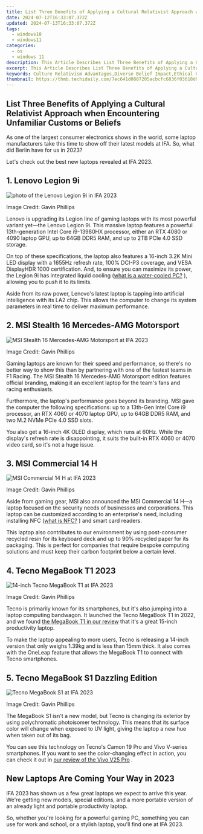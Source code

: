 ```yaml
---
title: List Three Benefits of Applying a Cultural Relativist Approach when Encountering Unfamiliar Customs or Beliefs
date: 2024-07-12T16:33:07.372Z
updated: 2024-07-13T16:33:07.372Z
tags:
  - windows10
  - windows11
categories:
  - os
  - windows 11
description: This Article Describes List Three Benefits of Applying a Cultural Relativist Approach when Encountering Unfamiliar Customs or Beliefs
excerpt: This Article Describes List Three Benefits of Applying a Cultural Relativist Approach when Encountering Unfamiliar Customs or Beliefs
keywords: Culture Relativism Advantages,Diverse Belief Impact,Ethical Understanding Gain,Cultural Insight Benefits,Unfamiliar Norms Valuation,Intercultural Respect Value,Customs Belief Appreciation
thumbnail: https://thmb.techidaily.com/7ec641d0887205acbcfc6836f03618d0eee863811c5fb186d0f0c958e752d87a.jpg
---
```


## List Three Benefits of Applying a Cultural Relativist Approach when Encountering Unfamiliar Customs or Beliefs

 As one of the largest consumer electronics shows in the world, some laptop manufacturers take this time to show off their latest models at IFA. So, what did Berlin have for us in 2023?

Let's check out the best new laptops revealed at IFA 2023.

## 1\. Lenovo Legion 9i
![photo of the Lenovo Legion 9i in IFA 2023](https://static1.makeuseofimages.com/wordpress/wp-content/uploads/wm/2023/09/photo-of-the-lenovo-legion-9i-in-ifa-2023.jpg)

 Image Credit: Gavin Phillips

 Lenovo is upgrading its Legion line of gaming laptops with its most powerful variant yet—the Lenovo Legion 9i. This massive laptop features a powerful 13th-generation Intel Core i9-13980HX processor, either an RTX 4080 or 4090 laptop GPU, up to 64GB DDR5 RAM, and up to 2TB PCIe 4.0 SSD storage.

 On top of these specifications, the laptop also features a 16-inch 3.2K Mini LED display with a 1655Hz refresh rate, 100% DCI-P3 coverage, and VESA DisplayHDR 1000 certification. And, to ensure you can maximize its power, the Legion 9i has integrated liquid cooling ([what is a water-cooled PC?](https://www.makeuseof.com/water-cooled-pc/) ), allowing you to push it to its limits.

 Aside from its raw power, Lenovo's latest laptop is tapping into artificial intelligence with its LA2 chip. This allows the computer to change its system parameters in real time to deliver maximum performance.

## 2\. MSI Stealth 16 Mercedes-AMG Motorsport
![MSI Stealth 16 Mercedes-AMG Motorsport at IFA 2023](https://static1.makeuseofimages.com/wordpress/wp-content/uploads/wm/2023/09/msi-stealth-16-mercedes-amg-motorsport-at-ifa-2023.jpg)

 Image Credit: Gavin Phillips

 Gaming laptops are known for their speed and performance, so there's no better way to show this than by partnering with one of the fastest teams in F1 Racing. The MSI Stealth 16 Mercedes-AMG Motorsport edition features official branding, making it an excellent laptop for the team's fans and racing enthusiasts.

 Furthermore, the laptop's performance goes beyond its branding. MSI gave the computer the following specifications: up to a 13th-Gen Intel Core i9 processor, an RTX 4060 or 4070 laptop GPU, up to 64GB DDR5 RAM, and two M.2 NVMe PCIe 4.0 SSD slots.

 You also get a 16-inch 4K OLED display, which runs at 60Hz. While the display's refresh rate is disappointing, it suits the built-in RTX 4060 or 4070 video card, so it's not a huge issue.

## 3\. MSI Commercial 14 H
![MSI Commercial 14 H at IFA 2023](https://static1.makeuseofimages.com/wordpress/wp-content/uploads/wm/2023/09/msi-commercial-14-h.jpg)

 Image Credit: Gavin Phillips

 Aside from gaming gear, MSI also announced the MSI Commercial 14 H—a laptop focused on the security needs of businesses and corporations. This laptop can be customized according to an enterprise's need, including installing NFC ([what is NFC?](https://www.makeuseof.com/what-is-near-field-communication-how-does-it-work/) ) and smart card readers.

 This laptop also contributes to our environment by using post-consumer recycled resin for its keyboard deck and up to 90% recycled paper for its packaging. This is perfect for companies that require bespoke computing solutions and must keep their carbon footprint below a certain level.

## 4\. Tecno MegaBook T1 2023
![14-inch Tecno MegaBook T1 at IFA 2023](https://static1.makeuseofimages.com/wordpress/wp-content/uploads/wm/2023/09/14-inch-tecno-megabook-t1-at-ifa-2023.jpg)

 Image Credit: Gavin Phillips

 Tecno is primarily known for its smartphones, but it's also jumping into a laptop computing bandwagon. It launched the Tecno MegaBook T1 in 2022, and we found [the MegaBook T1 in our review](https://www.makeuseof.com/tecno-megabook-t1-review/) that it's a great 15-inch productivity laptop.

 To make the laptop appealing to more users, Tecno is releasing a 14-inch version that only weighs 1.39kg and is less than 15mm thick. It also comes with the OneLeap feature that allows the MegaBook T1 to connect with Tecno smartphones.

## 5\. Tecno MegaBook S1 Dazzling Edition
![Tecno MegaBook S1 at IFA 2023](https://static1.makeuseofimages.com/wordpress/wp-content/uploads/wm/2023/09/tecno-megabook-s1-at-ifa-2023.jpg)

 Image Credit: Gavin Phillips

 The MegaBook S1 isn't a new model, but Tecno is changing its exterior by using polychromatic photoisomer technology. This means that its surface color will change when exposed to UV light, giving the laptop a new hue when taken out of its bag.

 You can see this technology on Tecno's Camon 19 Pro and Vivo V-series smartphones. If you want to see the color-changing effect in action, you can check it out in [our review of the Vivo V25 Pro](https://www.makeuseof.com/vivo-v25-pro-review/) .

## New Laptops Are Coming Your Way in 2023

 IFA 2023 has shown us a few great laptops we expect to arrive this year. We're getting new models, special editions, and a more portable version of an already light and portable productivity laptop.

 So, whether you're looking for a powerful gaming PC, something you can use for work and school, or a stylish laptop, you'll find one at IFA 2023.


<ins class="adsbygoogle"
     style="display:block"
     data-ad-format="autorelaxed"
     data-ad-client="ca-pub-7571918770474297"
     data-ad-slot="1223367746"></ins>



<ins class="adsbygoogle"
     style="display:block"
     data-ad-client="ca-pub-7571918770474297"
     data-ad-slot="8358498916"
     data-ad-format="auto"
     data-full-width-responsive="true"></ins>




